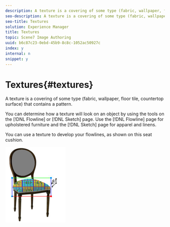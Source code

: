 ```yaml
---
description: A texture is a covering of some type (fabric, wallpaper, floor tile, countertop surface) that contains a pattern.
seo-description: A texture is a covering of some type (fabric, wallpaper, floor tile, countertop surface) that contains a pattern.
seo-title: Textures
solution: Experience Manager
title: Textures
topic: Scene7 Image Authoring
uuid: b6c87c23-0ebd-45b9-8c8c-1052ac50927c
index: y
internal: n
snippet: y
---
```


# Textures{#textures}

A texture is a covering of some type (fabric, wallpaper, floor tile, countertop surface) that contains a pattern.

You can determine how a texture will look on an object by using the tools on the [!DNL Flowline] or [!DNL Sketch] page. Use the [!DNL Flowline] page for upholstered furniture and the [!DNL Sketch] page for apparel and linens.

You can use a texture to develop your flowlines, as shown on this seat cushion.

![](assets/chg_size.png)


